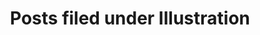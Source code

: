 ---
tag: illustration
permalink: blog/category/illustration
title: Posts filed under Illustration
pagination:
    enabled: true
    category: illustration
---